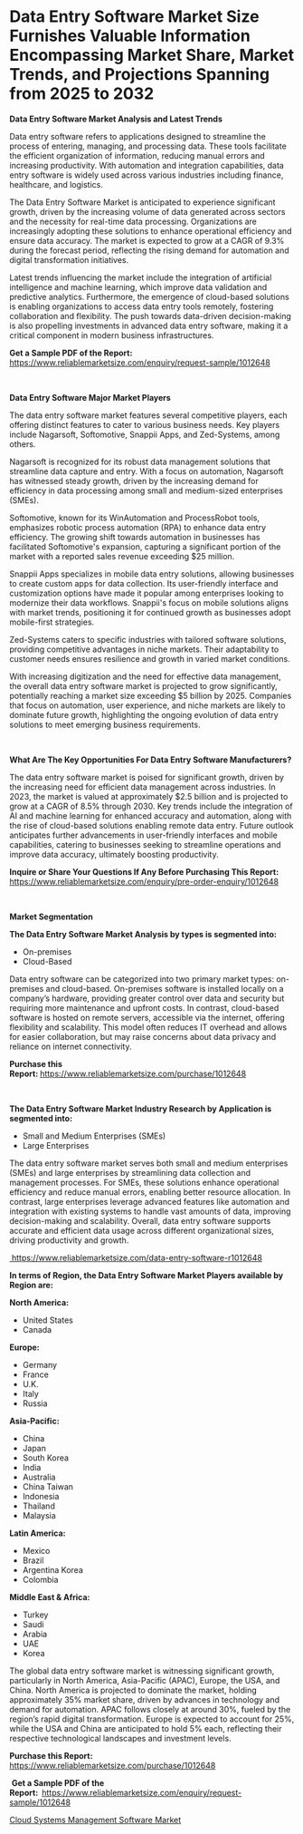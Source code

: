 <p><h1>Data Entry Software Market Size Furnishes Valuable Information Encompassing Market Share, Market Trends, and Projections Spanning from 2025 to 2032</h1></p><p><strong>Data Entry Software Market Analysis and Latest Trends</strong></p>
<p><p>Data entry software refers to applications designed to streamline the process of entering, managing, and processing data. These tools facilitate the efficient organization of information, reducing manual errors and increasing productivity. With automation and integration capabilities, data entry software is widely used across various industries including finance, healthcare, and logistics.</p><p>The Data Entry Software Market is anticipated to experience significant growth, driven by the increasing volume of data generated across sectors and the necessity for real-time data processing. Organizations are increasingly adopting these solutions to enhance operational efficiency and ensure data accuracy. The market is expected to grow at a CAGR of 9.3% during the forecast period, reflecting the rising demand for automation and digital transformation initiatives.</p><p>Latest trends influencing the market include the integration of artificial intelligence and machine learning, which improve data validation and predictive analytics. Furthermore, the emergence of cloud-based solutions is enabling organizations to access data entry tools remotely, fostering collaboration and flexibility. The push towards data-driven decision-making is also propelling investments in advanced data entry software, making it a critical component in modern business infrastructures.</p></p>
<p><strong>Get a Sample PDF of the Report:&nbsp;</strong> <a href="https://www.reliablemarketsize.com/enquiry/request-sample/1012648?utm_campaign=1932&utm_medium=2&utm_source=Github&utm_content=ia&utm_term=06032025&utm_id=data-entry-software">https://www.reliablemarketsize.com/enquiry/request-sample/1012648</a></p>
<p>&nbsp;</p>
<p><strong>Data Entry Software Major Market Players</strong></p>
<p><p>The data entry software market features several competitive players, each offering distinct features to cater to various business needs. Key players include Nagarsoft, Softomotive, Snappii Apps, and Zed-Systems, among others. </p><p>Nagarsoft is recognized for its robust data management solutions that streamline data capture and entry. With a focus on automation, Nagarsoft has witnessed steady growth, driven by the increasing demand for efficiency in data processing among small and medium-sized enterprises (SMEs). </p><p>Softomotive, known for its WinAutomation and ProcessRobot tools, emphasizes robotic process automation (RPA) to enhance data entry efficiency. The growing shift towards automation in businesses has facilitated Softomotive's expansion, capturing a significant portion of the market with a reported sales revenue exceeding $25 million.</p><p>Snappii Apps specializes in mobile data entry solutions, allowing businesses to create custom apps for data collection. Its user-friendly interface and customization options have made it popular among enterprises looking to modernize their data workflows. Snappii's focus on mobile solutions aligns with market trends, positioning it for continued growth as businesses adopt mobile-first strategies.</p><p>Zed-Systems caters to specific industries with tailored software solutions, providing competitive advantages in niche markets. Their adaptability to customer needs ensures resilience and growth in varied market conditions.</p><p>With increasing digitization and the need for effective data management, the overall data entry software market is projected to grow significantly, potentially reaching a market size exceeding $5 billion by 2025. Companies that focus on automation, user experience, and niche markets are likely to dominate future growth, highlighting the ongoing evolution of data entry solutions to meet emerging business requirements.</p></p>
<p>&nbsp;</p>
<p><strong>What Are The Key Opportunities For Data Entry Software Manufacturers?</strong></p>
<p><p>The data entry software market is poised for significant growth, driven by the increasing need for efficient data management across industries. In 2023, the market is valued at approximately $2.5 billion and is projected to grow at a CAGR of 8.5% through 2030. Key trends include the integration of AI and machine learning for enhanced accuracy and automation, along with the rise of cloud-based solutions enabling remote data entry. Future outlook anticipates further advancements in user-friendly interfaces and mobile capabilities, catering to businesses seeking to streamline operations and improve data accuracy, ultimately boosting productivity.</p></p>
<p><strong>Inquire or Share Your Questions If Any Before Purchasing This Report:</strong> <a href="https://www.reliablemarketsize.com/enquiry/pre-order-enquiry/1012648?utm_campaign=1932&utm_medium=2&utm_source=Github&utm_content=ia&utm_term=06032025&utm_id=data-entry-software">https://www.reliablemarketsize.com/enquiry/pre-order-enquiry/1012648</a></p>
<p>&nbsp;</p>
<p><strong>Market Segmentation</strong></p>
<p><strong>The Data Entry Software Market Analysis by types is segmented into:</strong></p>
<p><ul><li>On-premises</li><li>Cloud-Based</li></ul></p>
<p><p>Data entry software can be categorized into two primary market types: on-premises and cloud-based. On-premises software is installed locally on a company’s hardware, providing greater control over data and security but requiring more maintenance and upfront costs. In contrast, cloud-based software is hosted on remote servers, accessible via the internet, offering flexibility and scalability. This model often reduces IT overhead and allows for easier collaboration, but may raise concerns about data privacy and reliance on internet connectivity.</p></p>
<p><strong>Purchase this Report:&nbsp;</strong><a href="https://www.reliablemarketsize.com/purchase/1012648?utm_campaign=1932&utm_medium=2&utm_source=Github&utm_content=ia&utm_term=06032025&utm_id=data-entry-software">https://www.reliablemarketsize.com/purchase/1012648</a></p>
<p>&nbsp;</p>
<p><strong>The Data Entry Software Market Industry Research by Application is segmented into:</strong></p>
<p><ul><li>Small and Medium Enterprises (SMEs)</li><li>Large Enterprises</li></ul></p>
<p><p>The data entry software market serves both small and medium enterprises (SMEs) and large enterprises by streamlining data collection and management processes. For SMEs, these solutions enhance operational efficiency and reduce manual errors, enabling better resource allocation. In contrast, large enterprises leverage advanced features like automation and integration with existing systems to handle vast amounts of data, improving decision-making and scalability. Overall, data entry software supports accurate and efficient data usage across different organizational sizes, driving productivity and growth.</p></p>
<p><a href="https://www.reliablemarketsize.com/data-entry-software-r1012648?utm_campaign=1932&utm_medium=2&utm_source=Github&utm_content=ia&utm_term=06032025&utm_id=data-entry-software">&nbsp;https://www.reliablemarketsize.com/data-entry-software-r1012648</a></p>
<p><strong>In terms of Region, the Data Entry Software Market Players available by Region are:</strong></p>
<p>
    <p> <strong> North America: </strong>
        <ul>
            <li>United States</li>
            <li>Canada</li>
        </ul>
        </p> 
    <p> <strong> Europe: </strong>
        <ul>
            <li>Germany</li>
            <li>France</li>
            <li>U.K.</li>
            <li>Italy</li>
            <li>Russia</li>
        </ul>
        </p> 
    <p> <strong> Asia-Pacific: </strong>
        <ul>
            <li>China</li>
            <li>Japan</li>
            <li>South Korea</li>
            <li>India</li>
            <li>Australia</li>
            <li>China Taiwan</li>
            <li>Indonesia</li>
            <li>Thailand</li>
            <li>Malaysia</li>
        </ul>
        </p> 
    <p> <strong> Latin America: </strong>
        <ul>
            <li>Mexico</li>
            <li>Brazil</li>
            <li>Argentina Korea</li>
            <li>Colombia</li>
        </ul>
        </p> 
    <p> <strong> Middle East & Africa: </strong>
        <ul>
            <li>Turkey</li>
            <li>Saudi</li>
            <li>Arabia</li>
            <li>UAE</li>
            <li>Korea</li>
        </ul>
    </p>
    </p>
<p><p>The global data entry software market is witnessing significant growth, particularly in North America, Asia-Pacific (APAC), Europe, the USA, and China. North America is projected to dominate the market, holding approximately 35% market share, driven by advances in technology and demand for automation. APAC follows closely at around 30%, fueled by the region’s rapid digital transformation. Europe is expected to account for 25%, while the USA and China are anticipated to hold 5% each, reflecting their respective technological landscapes and investment levels.</p></p>
<p><strong>Purchase this Report: </strong><a href="https://www.reliablemarketsize.com/purchase/1012648?utm_campaign=1932&utm_medium=2&utm_source=Github&utm_content=ia&utm_term=06032025&utm_id=data-entry-software">https://www.reliablemarketsize.com/purchase/1012648</a></p>
<p>&nbsp;<strong>Get a Sample PDF of the Report:&nbsp;&nbsp;</strong><a href="https://www.reliablemarketsize.com/enquiry/request-sample/1012648?utm_campaign=1932&utm_medium=2&utm_source=Github&utm_content=ia&utm_term=06032025&utm_id=data-entry-software">https://www.reliablemarketsize.com/enquiry/request-sample/1012648</a></p>
<p><strong></strong></p>
<p><p><a href="https://github.com/vimar16th/Market-Research-Report-List-7/blob/main/cloud-systems-management-software-market.md?utm_campaign=1932&utm_medium=2&utm_source=Github&utm_content=ia&utm_term=06032025&utm_id=data-entry-software">Cloud Systems Management Software Market</a></p></p>